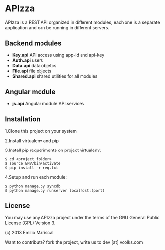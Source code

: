 APIzza
======

APIzza is a REST API organized in different modules, each one is a separate application and can be running in different servers.

## Backend modules

* **Key.api** API access using app-id and api-key
* **Auth.api** users
* **Data.api** data objetcs
* **File.api** file objects
* **Shared.api** shared utilities for all modules

## Angular module

* **js.api** Angular module API.services 

## Installation

1.Clone this project on your system

2.Install virtualenv and pip

3.Install pip requeriments on project virtualenv:

    $ cd <project folder> 
    $ source ENV/bin/activate
    $ pip install -r req.txt

4.Setup and run each module:

    $ python manage.py syncdb
    $ python manage.py runserver localhost:(port)


## License

You may use any APIzza project under the terms of the GNU General Public License (GPL) Version 3.

(c) 2013 Emilio Mariscal

Want to contribute? fork the project, write us to dev [at] voolks.com